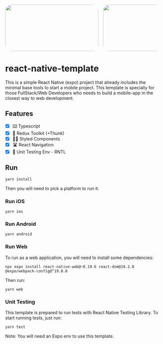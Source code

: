 <div style="display: flex; flex-direction: row; border-radius: 20px; overflow: hidden; gap: 15px;">
      <image
        style="width: 300px; height: 150px; border-radius: 20px;"
        src="https://negativeepsilon.com/media/attachments/blobs/2023/01/09/PtvoAHNzviYEkFX7qBZo6q_expo_nY7AdiR.png_riwC4kc5pLH7k1e5ReNajv_2FOQ.webp"
      />
      <image
        style="width: 300px; height: 150px; border-radius: 20px;"
        src="https://github.com/miguel-martinez-6661/react-native-template/assets/79332087/e23c5ce5-45b3-4b4b-8ac2-02ba69cf6e3a"
      />
    </div>

# react-native-template

This is a simple React Native (expo) project that already includes the minimal base tools to start a mobile project.
This template is specially for those FullStack/Web Developers who needs to build a mobile-app in the closest way to web development.

## Features

- [x] ⌨️ Typescript
- [x] 🏬 Redux Toolkit (+Thunk)
- [x] 💅🏻 Styled Components
- [x] 🛣️ React Navigation
- [x] 🧪 Unit Testing Env - RNTL

## Run

```
yarn install
```

Then you will need to pick a platform to run it.

### Run iOS

```
yarn ios
```

### Run Android

```
yarn android
```

### Run Web

To run as a web application, you will need to install some dependencies:

```
npx expo install react-native-web@~0.19.6 react-dom@18.2.0 @expo/webpack-config@^19.0.0
```

Then run:

```
yarn web
```

### Unit Testing

This template is prepared to run tests with React Native Testing Library.
To start running tests, just run:

```
yarn test
```

Note: You will need an Expo env to use this template.
